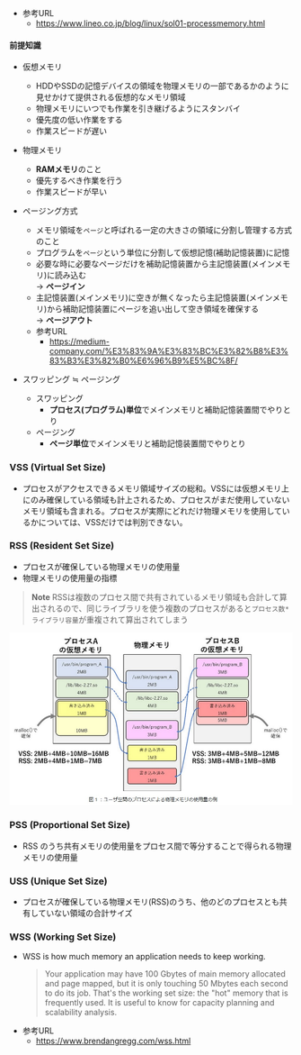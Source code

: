 - 参考URL
  - https://www.lineo.co.jp/blog/linux/sol01-processmemory.html

#### 前提知識
- 仮想メモリ
  - HDDやSSDの記憶デバイスの領域を物理メモリの一部であるかのように見せかけて提供される仮想的なメモリ領域
  - 物理メモリにいつでも作業を引き継げるようにスタンバイ
  - 優先度の低い作業をする
  - 作業スピードが遅い
- 物理メモリ
  - **RAMメモリ**のこと
  - 優先するべき作業を行う
  - 作業スピードが早い  

- ページング方式
  - メモリ領域を`ページ`と呼ばれる一定の大きさの領域に分割し管理する方式のこと
  - プログラムを`ページ`という単位に分割して仮想記憶(補助記憶装置)に記憶
  - 必要な時に必要なページだけを補助記憶装置から主記憶装置(メインメモリ)に読み込む  
    → __ページイン__  
  - 主記憶装置(メインメモリ)に空きが無くなったら主記憶装置(メインメモリ)から補助記憶装置にページを追い出して空き領域を確保する  
    → __ページアウト__
  - 参考URL
    - https://medium-company.com/%E3%83%9A%E3%83%BC%E3%82%B8%E3%83%B3%E3%82%B0%E6%96%B9%E5%BC%8F/

- スワッピング ≒ ページング
  - スワッピング
    - **プロセス(プログラム)単位**でメインメモリと補助記憶装置間でやりとり
  - ページング
    - **ページ単位**でメインメモリと補助記憶装置間でやりとり

### VSS (Virtual Set Size)
- プロセスがアクセスできるメモリ領域サイズの総和。VSSには仮想メモリ上にのみ確保している領域も計上されるため、プロセスがまだ使用していないメモリ領域も含まれる。プロセスが実際にどれだけ物理メモリを使用しているかについては、VSSだけでは判別できない。  

### RSS (Resident Set Size)
- プロセスが確保している物理メモリの使用量
- 物理メモリの使用量の指標
> **Note**
> RSSは複数のプロセス間で共有されているメモリ領域も合計して算出されるので、同じライブラリを使う複数のプロセスがあると`プロセス数*ライブラリ容量`が重複されて算出されてしまう

![RSS](https://github.com/nutslove/Knowledges/blob/main/Linux/image/RSS.jpg)  

### PSS (Proportional Set Size)
- RSS のうち共有メモリの使用量をプロセス間で等分することで得られる物理メモリの使用量

### USS (Unique Set Size)
- プロセスが確保している物理メモリ(RSS)のうち、他のどのプロセスとも共有していない領域の合計サイズ

### WSS (Working Set Size)
- WSS is how much memory an application needs to keep working.
  >Your application may have 100 Gbytes of main memory allocated and page mapped, but it is only touching 50 Mbytes each second to do its job. That's the working set size: the "hot" memory that is frequently used. It is useful to know for capacity planning and scalability analysis.
- 参考URL
  - https://www.brendangregg.com/wss.html
